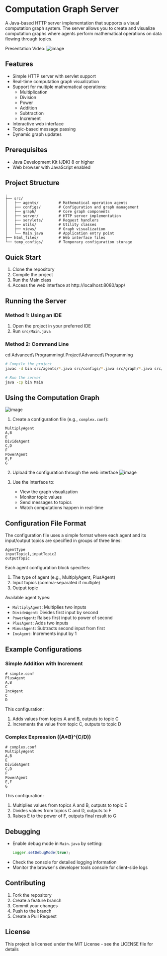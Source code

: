 # Computation Graph Server

A Java-based HTTP server implementation that supports a visual computation graph system. The server allows you to create and visualize computation graphs where agents perform mathematical operations on data flowing through topics.

Presentation Video:
![image](https://github.com/user-attachments/assets/652aebac-2678-4f1c-9245-318b552f1ac6)


## Features

- Simple HTTP server with servlet support
- Real-time computation graph visualization
- Support for multiple mathematical operations:
  - Multiplication
  - Division
  - Power
  - Addition
  - Subtraction
  - Increment
- Interactive web interface
- Topic-based message passing
- Dynamic graph updates

## Prerequisites

- Java Development Kit (JDK) 8 or higher
- Web browser with JavaScript enabled

## Project Structure

```
.
├── src/
│   ├── agents/         # Mathematical operation agents
│   ├── configs/        # Configuration and graph management
│   ├── graph/          # Core graph components
│   ├── server/         # HTTP server implementation
│   ├── servlets/       # Request handlers
│   ├── utils/          # Utility classes
│   ├── views/          # Graph visualization
│   └── Main.java       # Application entry point
├── html_files/         # Web interface files
└── temp_configs/       # Temporary configuration storage
```

## Quick Start

1. Clone the repository
2. Compile the project
3. Run the Main class
4. Access the web interface at http://localhost:8080/app/

## Running the Server

### Method 1: Using an IDE
1. Open the project in your preferred IDE
2. Run `src/Main.java`

### Method 2: Command Line

cd Advanced\ Programming\ Project\Advanced\ Programming
```bash
# Compile the project
javac -d bin src/agents/*.java src/configs/*.java src/graph/*.java src/server/*.java src/servlets/*.java src/utils/*.java src/views/*.java src/Main.java

# Run the server
java -cp bin Main
```

## Using the Computation Graph
![image](https://github.com/user-attachments/assets/08a32608-dedc-421a-b779-3a2875e2e726)


1. Create a configuration file (e.g., `complex.conf`):
```
MultiplyAgent
A,B
E
DivideAgent
C,D
F
PowerAgent
E,F
G 
```

2. Upload the configuration through the web interface
![image](https://github.com/user-attachments/assets/64cd6bd0-e066-4b6e-887d-d400536fd3c7)


3. Use the interface to:
   - View the graph visualization
   - Monitor topic values
   - Send messages to topics
   - Watch computations happen in real-time

## Configuration File Format

The configuration file uses a simple format where each agent and its input/output topics are specified in groups of three lines:
```
AgentType
inputTopic1,inputTopic2
outputTopic
```

Each agent configuration block specifies:
1. The type of agent (e.g., MultiplyAgent, PlusAgent)
2. Input topics (comma-separated if multiple)
3. Output topic

Available agent types:
- `MultiplyAgent`: Multiplies two inputs
- `DivideAgent`: Divides first input by second
- `PowerAgent`: Raises first input to power of second
- `PlusAgent`: Adds two inputs
- `MinusAgent`: Subtracts second input from first
- `IncAgent`: Increments input by 1

## Example Configurations

### Simple Addition with Increment
```
# simple.conf
PlusAgent
A,B
C
IncAgent
C
D
```
This configuration:
1. Adds values from topics A and B, outputs to topic C
2. Increments the value from topic C, outputs to topic D

### Complex Expression ((A*B)^(C/D))
```
# complex.conf
MultiplyAgent
A,B
E
DivideAgent
C,D
F
PowerAgent
E,F
G
```
This configuration:
1. Multiplies values from topics A and B, outputs to topic E
2. Divides values from topics C and D, outputs to F
3. Raises E to the power of F, outputs final result to G

## Debugging

- Enable debug mode in `Main.java` by setting:
  ```java
  Logger.setDebugMode(true);
  ```
- Check the console for detailed logging information
- Monitor the browser's developer tools console for client-side logs

## Contributing

1. Fork the repository
2. Create a feature branch
3. Commit your changes
4. Push to the branch
5. Create a Pull Request

## License

This project is licensed under the MIT License - see the LICENSE file for details 
